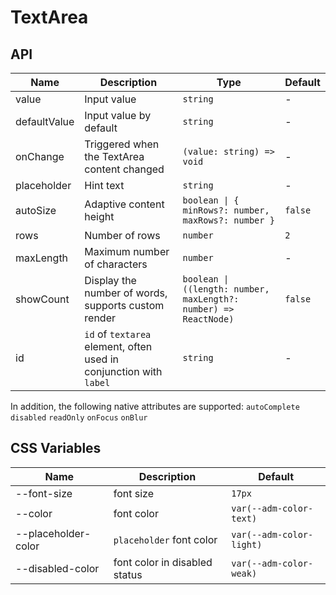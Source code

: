 # TextArea

<code src="./demos/demo1.tsx"></code>

## API

| Name         | Description                                                        | Type                                                             | Default |
| ------------ | ------------------------------------------------------------------ | ---------------------------------------------------------------- | ------- |
| value        | Input value                                                        | `string`                                                         | -       |
| defaultValue | Input value by default                                             | `string`                                                         | -       |
| onChange     | Triggered when the TextArea content changed                        | `(value: string) => void`                                        | -       |
| placeholder  | Hint text                                                          | `string`                                                         | -       |
| autoSize     | Adaptive content height                                            | `boolean \| { minRows?: number, maxRows?: number }`              | `false` |
| rows         | Number of rows                                                     | `number`                                                         | `2`     |
| maxLength    | Maximum number of characters                                       | `number`                                                         | -       |
| showCount    | Display the number of words, supports custom render                | `boolean \| ((length: number, maxLength?: number) => ReactNode)` | `false` |
| id           | `id` of `textarea` element, often used in conjunction with `label` | `string`                                                         | -       |

In addition, the following native attributes are supported: `autoComplete` `disabled` `readOnly` `onFocus` `onBlur`

## CSS Variables

| Name                | Description                   | Default                  |
| ------------------- | ----------------------------- | ------------------------ |
| --font-size         | font size                     | `17px`                   |
| --color             | font color                    | `var(--adm-color-text)`  |
| --placeholder-color | `placeholder` font color      | `var(--adm-color-light)` |
| --disabled-color    | font color in disabled status | `var(--adm-color-weak)`  |
